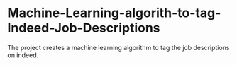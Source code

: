 # Machine-Learning-algorith-to-tag-Indeed-Job-Descriptions
The project creates a machine learning algorithm to tag the job descriptions on indeed.

